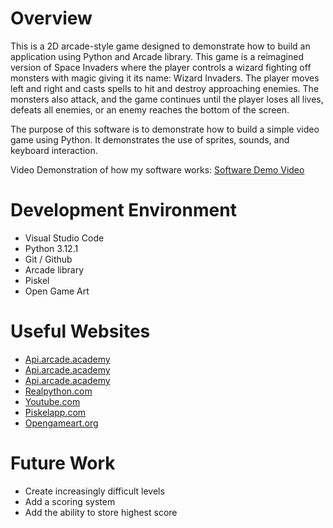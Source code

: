 # Overview

This is a 2D arcade-style game designed to demonstrate how to build an application using Python and Arcade library. This game is a reimagined version of Space Invaders where the player controls a wizard fighting off monsters with magic giving it its name: Wizard Invaders. The player moves left and right and casts spells to hit and destroy approaching enemies. The monsters also attack, and the game continues until the player loses all lives, defeats all enemies, or an enemy reaches the bottom of the screen.

The purpose of this software is to demonstrate how to build a simple video game using Python. It demonstrates the use of sprites, sounds, and keyboard interaction.

Video Demonstration of how my software works: [Software Demo Video](https://youtu.be/oYMCU3EABdo)

# Development Environment

* Visual Studio Code
* Python 3.12.1
* Git / Github
* Arcade library
* Piskel
* Open Game Art

# Useful Websites

* [Api.arcade.academy](https://api.arcade.academy/en/latest/programming_guide/sprites/spritelists.html#why-spritelists)
* [Api.arcade.academy](https://api.arcade.academy/en/latest/programming_guide/keyboard.html)
* [Api.arcade.academy](https://api.arcade.academy/en/latest/programming_guide/sound.html)
* [Realpython.com](https://realpython.com/arcade-python-game-framework/)
* [Youtube.com](https://www.youtube.com/watch?v=qf47Zqs2xSw&themeRefresh=1)
* [Piskelapp.com](https://www.piskelapp.com/)
* [Opengameart.org](https://opengameart.org/)

# Future Work

* Create increasingly difficult levels
* Add a scoring system
* Add the ability to store highest score